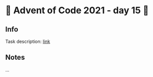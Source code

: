 # 🎄 Advent of Code 2021 - day 15 🎄

## Info

Task description: [link](https://adventofcode.com/2021/day/15)

## Notes

...